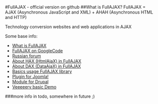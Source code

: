 #FullAJAX - official version on github
##What is FullAJAX?
 FullAJAX = AJAX (Asynchronous JavaScript and XML) + AHAH (Asynchronous HTML and HTTP) 

 Technology conversion websites and web applications in AJAX

Some base info:

* <a href="http://getsite.org.ua/en/fullajax/what-is-fullajax">What is FullAJAX</a>
* <a href="http://code.google.com/p/fullajax/">FullAJAX on GoogleCode</a> 
* <a href="http://forum.fullajax.ru">Russian forum</a> 
* <a href="http://getsite.org.ua/en/fullajax/about-hax-in-fullajax">About HAX (HtmlAjaX) in FullAJAX</a>
* <a href="http://getsite.org.ua/en/fullajax/about-dax-in-fullajax">About DAX (DataAjaX) in FullAJAX</a>
* <a href="http://getsite.org.ua/en/fullajax/basics-usage-fullajax-library">Basics usage FullAJAX library</a>
* <a href="http://extensions.joomla.org/extensions/core-enhancements/performance/scripts/13293">Plugin for Joomla!</a>
* <a href="http://drupal.org/sandbox/fedik/1543626">Module for Drupal</a>
* <a href="http://getsite.org.ua/jdemo">Veeeeery basic Demo</a>

###more info
in todo, somewhere in future ;)
